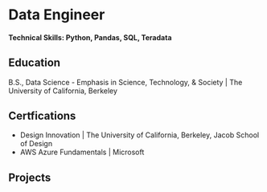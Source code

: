 # Data Engineer

#### Technical Skills: Python, Pandas, SQL, Teradata

## Education			        		
B.S., Data Science - Emphasis in Science, Technology, & Society  | The University of California, Berkeley

## Certfications
- Design Innovation | The University of California, Berkeley, Jacob School of Design
- AWS Azure Fundamentals | Microsoft

## Projects
